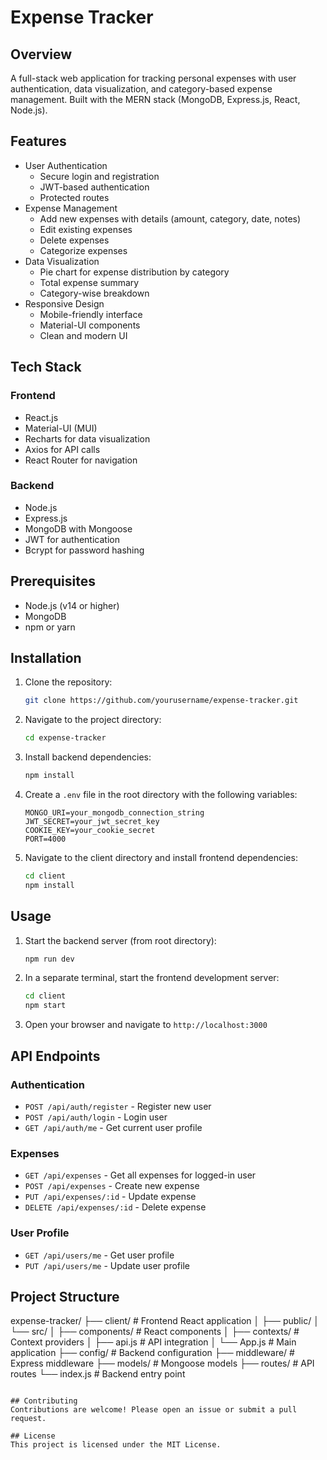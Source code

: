 # Expense Tracker

## Overview
A full-stack web application for tracking personal expenses with user authentication, data visualization, and category-based expense management. Built with the MERN stack (MongoDB, Express.js, React, Node.js).

## Features
- User Authentication
  - Secure login and registration
  - JWT-based authentication
  - Protected routes
- Expense Management
  - Add new expenses with details (amount, category, date, notes)
  - Edit existing expenses
  - Delete expenses
  - Categorize expenses
- Data Visualization
  - Pie chart for expense distribution by category
  - Total expense summary
  - Category-wise breakdown
- Responsive Design
  - Mobile-friendly interface
  - Material-UI components
  - Clean and modern UI

## Tech Stack
### Frontend
- React.js
- Material-UI (MUI)
- Recharts for data visualization
- Axios for API calls
- React Router for navigation

### Backend
- Node.js
- Express.js
- MongoDB with Mongoose
- JWT for authentication
- Bcrypt for password hashing

## Prerequisites
- Node.js (v14 or higher)
- MongoDB
- npm or yarn

## Installation

1. Clone the repository:
    ```bash
    git clone https://github.com/yourusername/expense-tracker.git
    ```

2. Navigate to the project directory:
    ```bash
    cd expense-tracker
    ```

3. Install backend dependencies:
    ```bash
    npm install
    ```

4. Create a `.env` file in the root directory with the following variables:
    ```
    MONGO_URI=your_mongodb_connection_string
    JWT_SECRET=your_jwt_secret_key
    COOKIE_KEY=your_cookie_secret
    PORT=4000
    ```

5. Navigate to the client directory and install frontend dependencies:
    ```bash
    cd client
    npm install
    ```

## Usage

1. Start the backend server (from root directory):
    ```bash
    npm run dev
    ```

2. In a separate terminal, start the frontend development server:
    ```bash
    cd client
    npm start
    ```

3. Open your browser and navigate to `http://localhost:3000`

## API Endpoints

### Authentication
- `POST /api/auth/register` - Register new user
- `POST /api/auth/login` - Login user
- `GET /api/auth/me` - Get current user profile

### Expenses
- `GET /api/expenses` - Get all expenses for logged-in user
- `POST /api/expenses` - Create new expense
- `PUT /api/expenses/:id` - Update expense
- `DELETE /api/expenses/:id` - Delete expense

### User Profile
- `GET /api/users/me` - Get user profile
- `PUT /api/users/me` - Update user profile

## Project Structure

expense-tracker/
├── client/                 # Frontend React application
│   ├── public/
│   └── src/
│       ├── components/     # React components
│       ├── contexts/      # Context providers
│       ├── api.js         # API integration
│       └── App.js         # Main application
├── config/                # Backend configuration
├── middleware/           # Express middleware
├── models/              # Mongoose models
├── routes/              # API routes
└── index.js            # Backend entry point
```

## Contributing
Contributions are welcome! Please open an issue or submit a pull request.

## License
This project is licensed under the MIT License.

